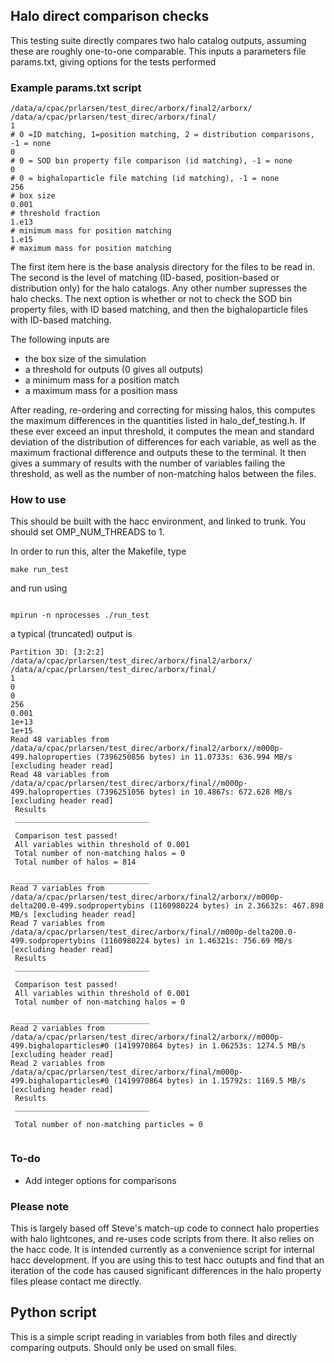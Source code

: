 ## Halo direct comparison checks


This testing suite directly compares two halo catalog outputs, assuming these are roughly one-to-one comparable. This inputs a parameters file params.txt, giving options for the tests performed

### Example params.txt script
```
/data/a/cpac/prlarsen/test_direc/arborx/final2/arborx/
/data/a/cpac/prlarsen/test_direc/arborx/final/
1
# 0 =ID matching, 1=position matching, 2 = distribution comparisons, -1 = none
0
# 0 = SOD bin property file comparison (id matching), -1 = none
0
# 0 = bighaloparticle file matching (id matching), -1 = none
256
# box size
0.001
# threshold fraction
1.e13
# minimum mass for position matching
1.e15
# maximum mass for position matching

```
The first item here is the base analysis directory for the files to be read in. The second is the level of matching (ID-based, position-based or distribution only) for the halo catalogs. Any other number supresses the halo checks. The next option is whether or not to check the SOD bin property files, with ID based matching, and then the bighaloparticle files with ID-based matching. 

The following inputs are 
- the box size of the simulation 
- a threshold for outputs (0 gives all outputs)
- a minimum mass for a position match
- a maximum mass for a position mass


After reading, re-ordering and correcting for missing halos, this computes the maximum differences in the quantities listed in halo_def_testing.h. If these ever exceed an input threshold, it computes the mean and standard deviation of the distribution of differences for each variable, as well as the maximum fractional difference and outputs these to the terminal. It then gives a summary of results with the number of variables failing the threshold, as well as the number of non-matching halos between the files. 


### How to use 

This should be built with the hacc environment, and linked to trunk. You should set OMP_NUM_THREADS to 1. 


In order to run this, alter the Makefile, type
```
make run_test
```
and run using
```

mpirun -n nprocesses ./run_test 

```
a typical (truncated) output is 

```
Partition 3D: [3:2:2]
/data/a/cpac/prlarsen/test_direc/arborx/final2/arborx/
/data/a/cpac/prlarsen/test_direc/arborx/final/
1
0
0
256
0.001
1e+13
1e+15
Read 48 variables from /data/a/cpac/prlarsen/test_direc/arborx/final2/arborx//m000p-499.haloproperties (7396250856 bytes) in 11.0733s: 636.994 MB/s [excluding header read]
Read 48 variables from /data/a/cpac/prlarsen/test_direc/arborx/final//m000p-499.haloproperties (7396251056 bytes) in 10.4867s: 672.628 MB/s [excluding header read]
 Results 
 ______________________________ 

 Comparison test passed! 
 All variables within threshold of 0.001
 Total number of non-matching halos = 0
 Total number of halos = 814

 ______________________________ 
Read 7 variables from /data/a/cpac/prlarsen/test_direc/arborx/final2/arborx//m000p-delta200.0-499.sodpropertybins (1160980224 bytes) in 2.36632s: 467.898 MB/s [excluding header read]
Read 7 variables from /data/a/cpac/prlarsen/test_direc/arborx/final//m000p-delta200.0-499.sodpropertybins (1160980224 bytes) in 1.46321s: 756.69 MB/s [excluding header read]
 Results 
 ______________________________ 

 Comparison test passed! 
 All variables within threshold of 0.001
 Total number of non-matching halos = 0

 ______________________________ 
Read 2 variables from /data/a/cpac/prlarsen/test_direc/arborx/final2/arborx//m000p-499.bighaloparticles#0 (1419970864 bytes) in 1.06253s: 1274.5 MB/s [excluding header read]
Read 2 variables from /data/a/cpac/prlarsen/test_direc/arborx/final/m000p-499.bighaloparticles#0 (1419970864 bytes) in 1.15792s: 1169.5 MB/s [excluding header read]
 Results 
 ______________________________ 

 Total number of non-matching particles = 0


```


### To-do
- Add integer options for comparisons

### Please note
This is largely based off Steve's match-up code to connect halo properties with halo lightcones, and re-uses code scripts from there. It also relies on the hacc code.
It is intended currently as a convenience script for internal hacc development. If you are using this to test hacc outupts and find that an iteration of the code has 
caused significant differences in the halo property files please contact me directly. 




## Python script 

This is a simple script reading in variables from both files and directly comparing outputs. Should only be used on small files.
